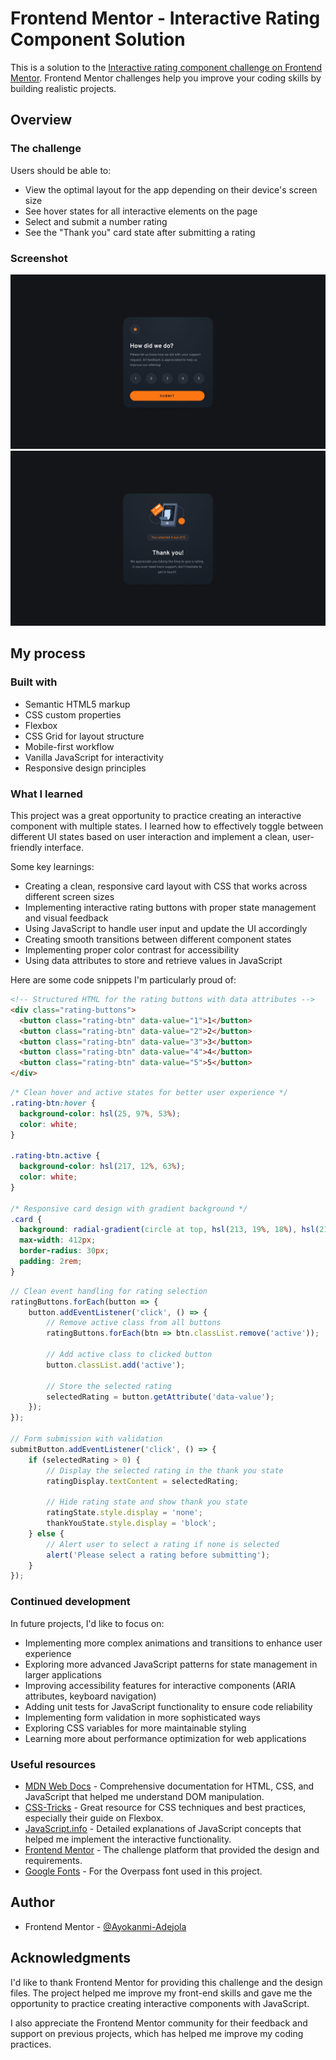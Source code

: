 # Frontend Mentor - Interactive Rating Component Solution

This is a solution to the [Interactive rating component challenge on Frontend Mentor](https://www.frontendmentor.io/challenges/interactive-rating-component-koxpeBUmI). Frontend Mentor challenges help you improve your coding skills by building realistic projects.



## Overview

### The challenge

Users should be able to:

- View the optimal layout for the app depending on their device's screen size
- See hover states for all interactive elements on the page
- Select and submit a number rating
- See the "Thank you" card state after submitting a rating

### Screenshot

![Rating State](./design/desktop-design.jpg)
![Thank You State](./design/desktop-thank-you-state.jpg)


## My process

### Built with

- Semantic HTML5 markup
- CSS custom properties
- Flexbox
- CSS Grid for layout structure
- Mobile-first workflow
- Vanilla JavaScript for interactivity
- Responsive design principles

### What I learned

This project was a great opportunity to practice creating an interactive component with multiple states. I learned how to effectively toggle between different UI states based on user interaction and implement a clean, user-friendly interface.

Some key learnings:

- Creating a clean, responsive card layout with CSS that works across different screen sizes
- Implementing interactive rating buttons with proper state management and visual feedback
- Using JavaScript to handle user input and update the UI accordingly
- Creating smooth transitions between different component states
- Implementing proper color contrast for accessibility
- Using data attributes to store and retrieve values in JavaScript

Here are some code snippets I'm particularly proud of:

```html
<!-- Structured HTML for the rating buttons with data attributes -->
<div class="rating-buttons">
  <button class="rating-btn" data-value="1">1</button>
  <button class="rating-btn" data-value="2">2</button>
  <button class="rating-btn" data-value="3">3</button>
  <button class="rating-btn" data-value="4">4</button>
  <button class="rating-btn" data-value="5">5</button>
</div>
```

```css
/* Clean hover and active states for better user experience */
.rating-btn:hover {
  background-color: hsl(25, 97%, 53%);
  color: white;
}

.rating-btn.active {
  background-color: hsl(217, 12%, 63%);
  color: white;
}

/* Responsive card design with gradient background */
.card {
  background: radial-gradient(circle at top, hsl(213, 19%, 18%), hsl(213, 19%, 12%));
  max-width: 412px;
  border-radius: 30px;
  padding: 2rem;
}
```

```js
// Clean event handling for rating selection
ratingButtons.forEach(button => {
    button.addEventListener('click', () => {
        // Remove active class from all buttons
        ratingButtons.forEach(btn => btn.classList.remove('active'));

        // Add active class to clicked button
        button.classList.add('active');

        // Store the selected rating
        selectedRating = button.getAttribute('data-value');
    });
});

// Form submission with validation
submitButton.addEventListener('click', () => {
    if (selectedRating > 0) {
        // Display the selected rating in the thank you state
        ratingDisplay.textContent = selectedRating;

        // Hide rating state and show thank you state
        ratingState.style.display = 'none';
        thankYouState.style.display = 'block';
    } else {
        // Alert user to select a rating if none is selected
        alert('Please select a rating before submitting');
    }
});
```

### Continued development

In future projects, I'd like to focus on:

- Implementing more complex animations and transitions to enhance user experience
- Exploring more advanced JavaScript patterns for state management in larger applications
- Improving accessibility features for interactive components (ARIA attributes, keyboard navigation)
- Adding unit tests for JavaScript functionality to ensure code reliability
- Implementing form validation in more sophisticated ways
- Exploring CSS variables for more maintainable styling
- Learning more about performance optimization for web applications

### Useful resources

- [MDN Web Docs](https://developer.mozilla.org) - Comprehensive documentation for HTML, CSS, and JavaScript that helped me understand DOM manipulation.
- [CSS-Tricks](https://css-tricks.com) - Great resource for CSS techniques and best practices, especially their guide on Flexbox.
- [JavaScript.info](https://javascript.info) - Detailed explanations of JavaScript concepts that helped me implement the interactive functionality.
- [Frontend Mentor](https://www.frontendmentor.io) - The challenge platform that provided the design and requirements.
- [Google Fonts](https://fonts.google.com) - For the Overpass font used in this project.

## Author

- Frontend Mentor - [@Ayokanmi-Adejola](https://www.frontendmentor.io/profile/Ayokanmi-Adejola)


## Acknowledgments

I'd like to thank Frontend Mentor for providing this challenge and the design files. The project helped me improve my front-end skills and gave me the opportunity to practice creating interactive components with JavaScript.

I also appreciate the Frontend Mentor community for their feedback and support on previous projects, which has helped me improve my coding practices.
